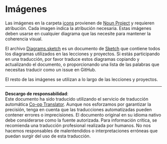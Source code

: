 <!--
CO_OP_TRANSLATOR_METADATA:
{
  "original_hash": "50abd54997afa7e7a3fc7019379e49e3",
  "translation_date": "2025-08-26T13:59:22+00:00",
  "source_file": "images/README.md",
  "language_code": "es"
}
-->
# Imágenes

Las imágenes en la carpeta [icons](../../../images/icons) provienen de [Noun Project](https://thenounproject.com) y requieren atribución. Cada imagen indica la atribución necesaria. Estas imágenes deben usarse en cualquier diagrama que las necesite para mantener la coherencia visual.

El archivo [Diagrams.sketch](../../../images/Diagrams.sketch) es un documento de [Sketch](https://www.sketch.com) que contiene todos los diagramas utilizados en las lecciones y proyectos. Si estás participando en una traducción, por favor traduce estos diagramas copiando y actualizando el documento, o proporcionando una lista de las palabras que necesitas traducir como un issue en GitHub.

El resto de las imágenes se utilizan a lo largo de las lecciones y proyectos.

---

**Descargo de responsabilidad**:  
Este documento ha sido traducido utilizando el servicio de traducción automática [Co-op Translator](https://github.com/Azure/co-op-translator). Aunque nos esforzamos por garantizar la precisión, tenga en cuenta que las traducciones automatizadas pueden contener errores o imprecisiones. El documento original en su idioma nativo debe considerarse como la fuente autorizada. Para información crítica, se recomienda una traducción profesional realizada por humanos. No nos hacemos responsables de malentendidos o interpretaciones erróneas que puedan surgir del uso de esta traducción.